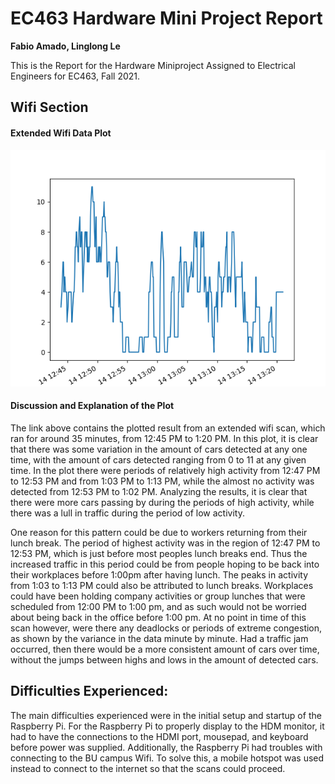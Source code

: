 # EC463 Hardware Mini Project Report
**Fabio Amado, Linglong Le** 

This is the Report for the Hardware Miniproject Assigned to Electrical Engineers for EC463, Fall 2021.
## Wifi Section
#### Extended Wifi Data Plot
![15 Minute Wifi Plot](./wifi_data_results/wifi_2021-09-14T12_43_54_results.png)

#### Discussion and Explanation of the Plot
The link above contains the plotted result from an extended wifi scan, which ran for around 35 minutes, from 12:45 PM to 1:20 PM. In this plot, it is clear that there was some variation in the amount of cars detected at any one time, with the amount of cars detected ranging from 0 to 11 at any given time. In the plot there were periods of relatively high activity from 12:47 PM to 12:53 PM and from 1:03 PM to 1:13 PM, while the almost no activity was detected from 12:53 PM to 1:02 PM. Analyzing the results, it is clear that there were more cars passing by during the periods of high activity, while there was a lull in traffic during the period of low activity. 

One reason for this pattern could be due to workers returning from their lunch break. The period of highest activity was in the region of 12:47 PM to 12:53 PM, which is just before most peoples lunch breaks end. Thus the increased traffic in this period could be from people hoping to be back into their workplaces before 1:00pm after having lunch. The peaks in activity from 1:03 to 1:13 PM could also be attributed to lunch breaks. Workplaces could have been holding company activities or group lunches that were scheduled from 12:00 PM to 1:00 pm, and as such would not be worried about being back in the office before 1:00 pm. At no point in time of this scan however, were there any deadlocks or periods of extreme congestion, as shown by the variance in the data minute by minute. Had a traffic jam occurred, then there would be a more consistent amount of cars over time, without the jumps between highs and lows in the amount of detected cars.

## Difficulties Experienced:
The main difficulties experienced were in the initial setup and startup of the Raspberry Pi. For the Raspberry Pi to properly display to the HDM monitor, it had to have the connections to the HDMI port, mousepad, and keyboard before power was supplied. Additionally, the Raspberry Pi had troubles with connecting to the BU campus Wifi. To solve this, a mobile hotspot was used instead to connect to the internet so that the scans could proceed.
